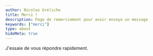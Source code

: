 ```yaml
---
author: Nicolas Greliche
title: Merci !
description: Page de remerciement pour avoir envoye un message
keywords: ["merci"]
type: about
hideMeta: true
---
```


J'essaie de vous répondre rapidement.